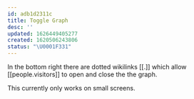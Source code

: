 ```yaml
---
id: adb1d2311c
title: Toggle Graph
desc: ''
updated: 1626449405277
created: 1620506243806
status: "\U0001F331"
---
```


In the bottom right there are dotted wikilinks \[\[.]] which allow [[people.visitors]] to open and close the the graph.

This currently only works on small screens.

